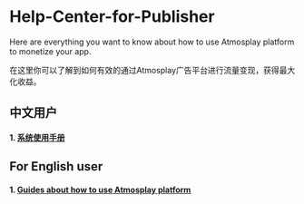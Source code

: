 # Help-Center-for-Publisher
Here are everything you want to know about how to use Atmosplay platform to monetize your app.

在这里你可以了解到如何有效的通过Atmosplay广告平台进行流量变现，获得最大化收益。


## 中文用户
#### 1. [系统使用手册](系统使用手册.md)




## For English user
#### 1. [Guides about how to use Atmosplay platform](guides.md)

